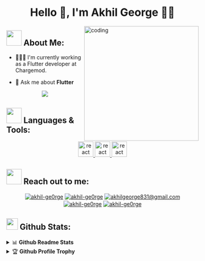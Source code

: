 
<h1 align="center">Hello 👋, I'm Akhil George 🎯️🚀️</h1>
 <!--- <h3 align="center"></h3> --->

<img align="right" alt="coding" width="300" src="https://media0.giphy.com/media/fkZukR450RQ1qnGaq9/giphy.gif">

## <img src="https://media.giphy.com/media/WUlplcMpOCEmTGBtBW/giphy.gif" width="40"> **About Me:**
- 👨🏻‍💻 I'm currently working as a Flutter developer at Chargemod.

- 💬 Ask me about **Flutter**



<p align="center">
   <img align="center" src="https://github-readme-streak-stats.herokuapp.com/?user=akhil-ge0rge&theme=radical"/>
</p>

## <img src="https://media.giphy.com/media/j2pOGeGYKe2xCCKwfi/giphy.gif" width="40"> **Languages & Tools:**

<p align="center"> 
<a href="https://dart.dev/overview" target="_blank"><img src="https://cdn.jsdelivr.net/gh/devicons/devicon/icons/dart/dart-original.svg" alt="react" width="40" height="40"/> </a>
<a href="https://docs.flutter.dev/" target="_blank"><img src="https://cdn.jsdelivr.net/gh/devicons/devicon/icons/flutter/flutter-original.svg" alt="react" width="40" height="40"/> </a>
<a href="https://firebase.google.com/docs" target="_blank"><img src="https://cdn.worldvectorlogo.com/logos/firebase-1.svg" alt="react" width="40" height="40"/> </a>
</p>

## <img src="https://media.giphy.com/media/LnQjpWaON8nhr21vNW/giphy.gif" width="40"> **Reach out to me:** ️

<p align="center">
<a href="https://linkedin.com/in/akhil-ge0rge" target="_blank"><img align="center" src="https://img.shields.io/badge/-LinkedIn-0e76a8?style=flat-square&logo=Linkedin&logoColor=white" alt="akhil-ge0rge" /></a>
<a href="https://github.com/akhil-ge0rge" target="_blank"><img align="center" src="https://img.shields.io/badge/Website-3b5998?style=flat-square&logo=google-chrome&logoColor=white" alt="akhil-ge0rge" /></a>
<a href="mailto:akhilgeorge831@gmail.com" target="_blank"><img align="center" src="https://img.shields.io/badge/-Gmail-EA4335?style=flat-square&logo=Gmail&logoColor=white" alt="akhilgeorge831@gmail.com" /></a>
<a href="https://medium.com/@akhil-ge0rge" target="_blank"><img align="center" src="https://img.shields.io/badge/-Medium-060606?style=flat-square&logo=medium&logoColor=white" alt="akhil-ge0rge" /></a>
<a href="https://stackoverflow.com/users/15908730/akhil-george" target="_blank"><img align="center" src="https://img.shields.io/badge/-stackoverflow-FE7A16?style=flat-square&logo=stackoverflow&logoColor=white" alt="akhil-ge0rge"/></a>

## <img src="https://media.giphy.com/media/c8knYYZ5vzC8V6tpMI/giphy.gif" width="30" height="30"> **Github Stats:**

<details>
  <summary>📊 <b>Github Readme Stats</b></summary>
 <br />
 <p align="center">
  <a href="https://github.com/akhil-ge0rge">
    <img align="center" width="430" src="https://github-readme-stats.vercel.app/api?username=akhil-ge0rge&layout=compact&theme=radical&langs_count=6" />
  </a>
 </p>
</details>

<details>
 <summary>🏆 <b>Github Profile Trophy</b></summary>
 <br />
 <p align="center">
  <a href="https://github.com/akhil-ge0rge">
   <img src="https://github-profile-trophy.vercel.app/?username=akhil-ge0rge&column=8&theme=darkhub"/>
  </a>
 </p>
</details>



